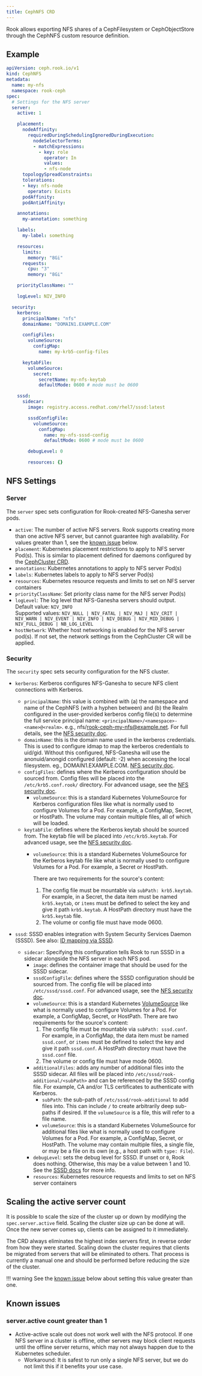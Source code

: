 ```yaml
---
title: CephNFS CRD
---
```


Rook allows exporting NFS shares of a CephFilesystem or CephObjectStore through the CephNFS custom
resource definition.

## Example

```yaml
apiVersion: ceph.rook.io/v1
kind: CephNFS
metadata:
  name: my-nfs
  namespace: rook-ceph
spec:
  # Settings for the NFS server
  server:
    active: 1

    placement:
      nodeAffinity:
        requiredDuringSchedulingIgnoredDuringExecution:
          nodeSelectorTerms:
          - matchExpressions:
            - key: role
              operator: In
              values:
              - nfs-node
      topologySpreadConstraints:
      tolerations:
      - key: nfs-node
        operator: Exists
      podAffinity:
      podAntiAffinity:

    annotations:
      my-annotation: something

    labels:
      my-label: something

    resources:
      limits:
        memory: "8Gi"
      requests:
        cpu: "3"
        memory: "8Gi"

    priorityClassName: ""

    logLevel: NIV_INFO

  security:
    kerberos:
      principalName: "nfs"
      domainName: "DOMAIN1.EXAMPLE.COM"

      configFiles:
        volumeSource:
          configMap:
            name: my-krb5-config-files

      keytabFile:
        volumeSource:
          secret:
            secretName: my-nfs-keytab
            defaultMode: 0600 # mode must be 0600

    sssd:
      sidecar:
        image: registry.access.redhat.com/rhel7/sssd:latest

        sssdConfigFile:
          volumeSource:
            configMap:
              name: my-nfs-sssd-config
              defaultMode: 0600 # mode must be 0600

        debugLevel: 0

        resources: {}
```

## NFS Settings

### Server

The `server` spec sets configuration for Rook-created NFS-Ganesha server pods.

* `active`: The number of active NFS servers. Rook supports creating more than one active NFS
    server, but cannot guarantee high availability. For values greater than 1, see the
    [known issue](#serveractive-count-greater-than-1) below.
* `placement`: Kubernetes placement restrictions to apply to NFS server Pod(s). This is similar to
    placement defined for daemons configured by the
    [CephCluster CRD](https://github.com/rook/rook/blob/master/deploy/examples/cluster.yaml).
* `annotations`: Kubernetes annotations to apply to NFS server Pod(s)
* `labels`: Kubernetes labels to apply to NFS server Pod(s)
* `resources`: Kubernetes resource requests and limits to set on NFS server containers
* `priorityClassName`: Set priority class name for the NFS server Pod(s)
* `logLevel`: The log level that NFS-Ganesha servers should output.</br>
    Default value: `NIV_INFO`</br>
    Supported values: `NIV_NULL | NIV_FATAL | NIV_MAJ | NIV_CRIT | NIV_WARN | NIV_EVENT | NIV_INFO | NIV_DEBUG | NIV_MID_DEBUG | NIV_FULL_DEBUG | NB_LOG_LEVEL`
* `hostNetwork`: Whether host networking is enabled for the NFS server pod(s). If not set, the network
    settings from the CephCluster CR will be applied.

### Security

The `security` spec sets security configuration for the NFS cluster.

*   `kerberos`: Kerberos configures NFS-Ganesha to secure NFS client connections with Kerberos.
    *   `principalName`: this value is combined with (a) the namespace and name of the CephNFS (with a
        hyphen between) and (b) the Realm configured in the user-provided kerberos config file(s) to
        determine the full service principal name: `<principalName>/<namespace>-<name>@<realm>`.
        e.g., nfs/rook-ceph-my-nfs@example.net. For full details, see the
        [NFS security doc](../Storage-Configuration/NFS/nfs-security.md#nfs-service-principals).
    *   `domainName`: this is the domain name used in the kerberos credentials. This is used to
        configure idmap to map the kerberos credentials to uid/gid. Without this configured, NFS-Ganesha
        will use the anonuid/anongid configured (default: -2) when accessing the local filesystem.
        eg., DOMAIN1.EXAMPLE.COM.
        [NFS security doc](../Storage-Configuration/NFS/nfs-security.md#kerberos-domain-name).
    *   `configFiles`: defines where the Kerberos configuration should be sourced from. Config
        files will be placed into the `/etc/krb5.conf.rook/` directory. For advanced usage, see the
        [NFS security doc](../Storage-Configuration/NFS/nfs-security.md#kerberos-configuration).
        *   `volumeSource`: this is a standard Kubernetes VolumeSource for Kerberos configuration files
            like what is normally used to configure Volumes for a Pod. For example, a ConfigMap, Secret,
            or HostPath. The volume may contain multiple files, all of which will be loaded.
    *   `keytabFile`: defines where the Kerberos keytab should be sourced from. The keytab file will be
        placed into `/etc/krb5.keytab`. For advanced usage, see the
        [NFS security doc](../Storage-Configuration/NFS/nfs-security.md#kerberos-configuration).
        *   `volumeSource`: this is a standard Kubernetes VolumeSource for the Kerberos keytab file like
            what is normally used to configure Volumes for a Pod. For example, a Secret or HostPath.

            There are two requirements for the source's content:

            1. The config file must be mountable via `subPath: krb5.keytab`. For example, in a Secret, the
                data item must be named `krb5.keytab`, or `items` must be defined to select the key and
                give it path `krb5.keytab`. A HostPath directory must have the `krb5.keytab` file.
            2. The volume or config file must have mode 0600.

*   `sssd`: SSSD enables integration with System Security Services Daemon (SSSD). See also:
    [ID mapping via SSSD](../Storage-Configuration/NFS/nfs-security.md#id-mapping-via-sssd).
    *   `sidecar`: Specifying this configuration tells Rook to run SSSD in a sidecar alongside the NFS
        server in each NFS pod.
        *   `image`: defines the container image that should be used for the SSSD sidecar.
        *   `sssdConfigFile`: defines where the SSSD configuration should be sourced from. The
            config file will be placed into `/etc/sssd/sssd.conf`. For advanced usage, see the
            [NFS security doc](../Storage-Configuration/NFS/nfs-security.md#sssd-configuration).
        *   `volumeSource`: this is a standard Kubernetes
            [VolumeSource](https://pkg.go.dev/k8s.io/api/core/v1#VolumeSource) like what is normally
            used to configure Volumes for a Pod. For example, a ConfigMap, Secret, or HostPath.
            There are two requirements for the source's content:
            1.  The config file must be mountable via `subPath: sssd.conf`. For example, in a ConfigMap,
                the data item must be named `sssd.conf`, or `items` must be defined to select the key and
                give it path `sssd.conf`. A HostPath directory must have the `sssd.conf` file.
            2.  The volume or config file must have mode 0600.
        *   `additionalFiles`: adds any number of additional files into the SSSD sidecar. All files will
            be placed into `/etc/sssd/rook-additional/<subPath>` and can be referenced by the SSSD
            config file. For example, CA and/or TLS certificates to authenticate with Kerberos.
            -   `subPath`: the sub-path of `/etc/sssd/rook-additional` to add files into. This can
                include `/` to create arbitrarily deep sub-paths if desired. If the `volumeSource` is a
                file, this will refer to a file name.
            -   `volumeSource`: this is a standard Kubernetes VolumeSource for additional files like what is
                normally used to configure Volumes for a Pod. For example, a ConfigMap, Secret, or HostPath.
                The volume may contain multiple files, a single file, or may be a file on its own (e.g., a
                host path with `type: File`).
        *   `debugLevel`: sets the debug level for SSSD. If unset or `0`, Rook does nothing. Otherwise,
            this may be a value between 1 and 10. See the
            [SSSD docs](https://sssd.io/troubleshooting/basics.html#sssd-debug-logs) for more info.
        *   `resources`: Kubernetes resource requests and limits to set on NFS server containers

## Scaling the active server count

It is possible to scale the size of the cluster up or down by modifying the `spec.server.active`
field. Scaling the cluster size up can be done at will. Once the new server comes up, clients can be
assigned to it immediately.

The CRD always eliminates the highest index servers first, in reverse order from how they were
started. Scaling down the cluster requires that clients be migrated from servers that will be
eliminated to others. That process is currently a manual one and should be performed before reducing
the size of the cluster.

!!! warning
    See the [known issue](#serveractive-count-greater-than-1) below about setting this
    value greater than one.


## Known issues

### server.active count greater than 1

* Active-active scale out does not work well with the NFS protocol. If one NFS server in a cluster
    is offline, other servers may block client requests until the offline server returns, which may
    not always happen due to the Kubernetes scheduler.
    * Workaround: It is safest to run only a single NFS server, but we do not limit this if it
        benefits your use case.
